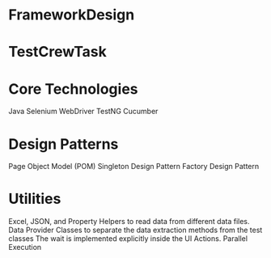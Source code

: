 # FrameworkDesign
# TestCrewTask
# Core Technologies
Java
Selenium WebDriver
TestNG
Cucumber
# Design Patterns
Page Object Model (POM)
Singleton Design Pattern
Factory Design Pattern
# Utilities
Excel, JSON, and Property Helpers to read data from different data files.
Data Provider Classes to separate the data extraction methods from the test classes
The wait is implemented explicitly inside the UI Actions.
Parallel Execution
